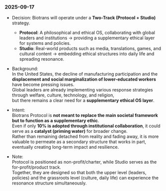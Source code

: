 ### 2025-09-17
- Decision: Biotrans will operate under a **Two-Track (Protocol + Studio)** strategy.  
  - **Protocol**: A philosophical and ethical OS, collaborating with global leaders and institutions → providing a supplementary ethical layer for systems and policies.  
  - **Studio**: Real-world products such as media, translations, games, and cultural content → embedding ethical structures into daily life and spreading resonance.  

- Background:  
  In the United States, the decline of manufacturing participation and the **displacement and social marginalization of lower-educated workers** have become pressing issues.  
  Global leaders are already implementing various response strategies through welfare, culture, technology, and religion,  
  but there remains a clear need for a **supplementary ethical OS layer**.  

- Intent:  
  Biotrans Protocol is **not meant to replace the main societal framework but to function as a supplementary ethic**.  
  Even if only **10% is adopted through institutional collaboration**, it could serve as a **catalyst (priming water)** for broader change.  
  Rather than remaining detached from reality and fading away, it is more valuable to permeate as a secondary structure that works in part,  
  eventually creating long-term impact and resilience.  

- Note:  
  Protocol is positioned as non-profit/charter, while Studio serves as the for-profit/product track.  
  Together, they are designed so that both the upper level (leaders, policies) and the grassroots level (culture, daily life) can experience the resonance structure simultaneously.
